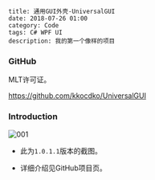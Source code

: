 ```
title: 通用GUI外壳-UniversalGUI
date: 2018-07-26 01:00
category: Code
tags: C# WPF UI
description: 我的第一个像样的项目
```

### GitHub

MLT许可证。

<https://github.com/kkocdko/UniversalGUI>

### Introduction

![001](/res/20180726-010059-001.webp)

* 此为`1.0.1.1`版本的截图。

* 详细介绍见GitHub项目页。
